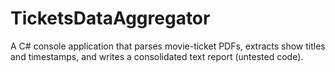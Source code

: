 # TicketsDataAggregator
A C# console application that parses movie-ticket PDFs, extracts show titles and timestamps, and writes a consolidated text report (untested code).
